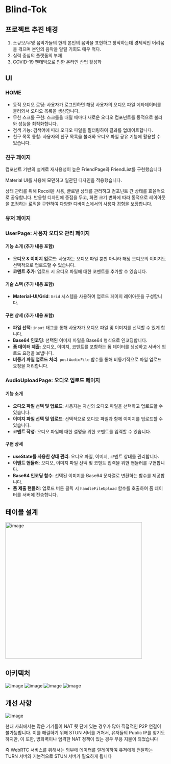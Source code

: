 # Blind-Tok

## 프로젝트 추진 배경
1. 소규모/무명  음악가들의 한계
본인의 음악을 표현하고 창작하는데 경제적인 어려움을 겪으며 본인의 음악을 알릴 기회도 매우 적다.
2. 실력 중심의 플랫폼의 부재
3. COVID-19 팬데믹으로 인한 온라인 산업 활성화
## UI
### HOME
- 동적 오디오 로딩: 사용자가 로그인하면 해당 사용자의 오디오 파일 메타데이터를 불러와서 오디오 목록을 생성합니다.
- 무한 스크롤 구현: 스크롤을 내릴 때마다 새로운 오디오 컴포넌트를 동적으로 불러와 성능을 최적화합니다.
- 검색 기능: 검색어에 따라 오디오 파일을 필터링하여 결과를 업데이트합니다.
- 친구 목록 통합: 사용자의 친구 목록을 불러와 오디오 파일 공유 기능에 활용할 수 있습니다.

### 친구 페이지
컴포넌트 기반의 설계로 재사용성이 높은 FriendPage와 FriendList를 구현했습니다

Material UI를 사용해 모던하고 일관된 디자인을 적용했습니다. 

상태 관리를 위해 Recoil을 사용, 글로벌 상태를 관리하고 컴포넌트 간 상태를 효율적으로 공유합니다. 
반응형 디자인에 중점을 두고, 화면 크기 변화에 따라 동적으로 레이아웃을 조정하는 로직을 구현하여 다양한 디바이스에서의 사용자 경험을 보장합니다.

### 유저 페이지
### UserPage: 사용자 오디오 관리 페이지

#### 기능 소개 (추가 내용 포함)
- **오디오 & 이미지 업로드**: 사용자는 오디오 파일 뿐만 아니라 해당 오디오의 이미지도 선택적으로 업로드할 수 있습니다.
- **코멘트 추가**: 업로드 시 오디오 파일에 대한 코멘트를 추가할 수 있습니다.

#### 기술 스택 (추가 내용 포함)
- **Material-UI/Grid**: `Grid` 시스템을 사용하여 업로드 페이지 레이아웃을 구성합니다.

#### 구현 상세 (추가 내용 포함)
- **파일 선택**: `input` 태그를 통해 사용자가 오디오 파일 및 이미지를 선택할 수 있게 합니다.
- **Base64 인코딩**: 선택된 이미지 파일을 Base64 형식으로 인코딩합니다.
- **폼 데이터 제출**: 오디오, 이미지, 코멘트를 포함하는 폼 데이터를 생성하고 서버에 업로드 요청을 보냅니다.
- **비동기 파일 업로드 처리**: `postAudioFile` 함수를 통해 비동기적으로 파일 업로드 요청을 처리합니다.

### AudioUploadPage: 오디오 업로드 페이지

#### 기능 소개
- **오디오 파일 선택 및 업로드**: 사용자는 자신의 오디오 파일을 선택하고 업로드할 수 있습니다.
- **이미지 파일 선택 및 업로드**: 선택적으로 오디오 파일과 함께 이미지를 업로드할 수 있습니다.
- **코멘트 작성**: 오디오 파일에 대한 설명을 위한 코멘트를 입력할 수 있습니다.

#### 구현 상세
- **useState를 사용한 상태 관리**: 오디오 파일, 이미지, 코멘트 상태를 관리합니다.
- **이벤트 핸들러**: 오디오, 이미지 파일 선택 및 코멘트 입력을 위한 핸들러를 구현합니다.
- **Base64 인코딩 함수**: 선택된 이미지를 Base64 문자열로 변환하는 함수를 제공합니다.
- **폼 제출 핸들러**: 업로드 버튼 클릭 시 `handleFileUpload` 함수를 호출하여 폼 데이터를 서버에 전송합니다.


## 테이블 설계
<img width="428" alt="image" src="https://github.com/GoBeromsu/Blind-Tok/assets/37897508/638b3696-50e4-4c66-a04e-504fd4fb641e">

## 아키텍처
![image](https://github.com/GoBeromsu/Blind-Tok/assets/37897508/e87d11f9-d0b5-437c-8264-da267eea2ff6)
![image](https://github.com/GoBeromsu/Blind-Tok/assets/37897508/de72e634-fc89-4d91-9859-163abdb47986)
![image](https://github.com/GoBeromsu/Blind-Tok/assets/37897508/da640673-e0db-496e-8d8e-e108f3a36762)
![image](https://github.com/GoBeromsu/Blind-Tok/assets/37897508/7b3b6319-f448-40af-b3f0-ba66dbc8a92c)

## 개선 사항
![image](https://github.com/GoBeromsu/Blind-Tok/assets/37897508/19c07e13-29dc-423f-9566-40a358e6f203)

현대 사회에서는 많은 기기들이 NAT 뒷 단에 있는 경우가 많아 직접적인 P2P 연결이 불가능합니다.
이를 해결하기 위해 STUN 서버를 거쳐서, 유저들의 Public IP를 찾기도 하지만, 이 또한, 방화벽이나 엄격한 NAT 정책이 있는 경우 무용 지물이 되었습니다

즉 WebRTC 서비스를 위해서는 외부에 데이터를 릴레이하여 유저에게 전달하는 TURN 서버와 기본적으로 STUN 서버가 필요하게 됩니다

